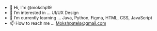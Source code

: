 - 👋 Hi, I’m @mokshp19
- 👀 I’m interested in ... UI/UX Design
- 🌱 I’m currently learning ... Java, Python, Figma, HTML, CSS, JavaScript
- 📫 How to reach me ... Mokshpatels@gmail.com
